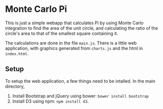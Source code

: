 # Monte Carlo Pi
This is just a simple webapp that calculates Pi by using Monte Carlo integration
to find the area of the unit circle, and calculating the ratio of the circle's
area to that of the smallest square containing it.

The calculations are done in the file `main.js`. There is a little web
application, with graphics generated from `charts.js` and the html in
`index.html`.

## Setup
To setup the web application, a few things need to be intalled. In the main
directory,

1. Install Bootstrap and jQuery using bower: `bower install bootstrap`
2. Install D3 using npm: `npm install d3`.

